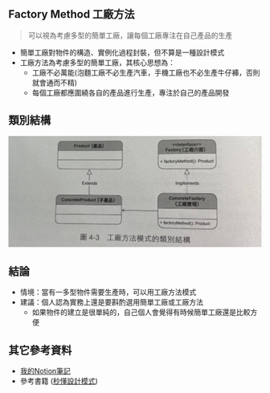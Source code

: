 ## Factory Method 工廠方法

> 可以視為考慮多型的簡單工廠，讓每個工廠專注在自己產品的生產

- 簡單工廠對物件的構造、實例化過程封裝，但不算是一種設計模式
- 工廠方法為考慮多型的簡單工廠，其核心思想為：
  - 工廠不必萬能(泡麵工廠不必生產汽車，手機工廠也不必生產牛仔褲，否則就會通而不精)
  - 每個工廠都應圍繞各自的產品進行生產，專注於自己的產品開發

## 類別結構
![工廠方法模式的類別結構.png](img.png)

## 結論
- 情境：當有一多型物件需要生產時，可以用工廠方法模式
- 建議：個人認為實務上還是要斟酌選用簡單工廠或工廠方法
  - 如果物件的建立是很單純的，自己個人會覺得有時候簡單工廠還是比較方便

## 其它參考資料

- [我的Notion筆記](https://iced-droplet-883.notion.site/Factory-Method-b42504e252784b5ab21cfe92d3984eb0)
- 參考書籍 ([秒懂設計模式](https://www.books.com.tw/products/0010910659))